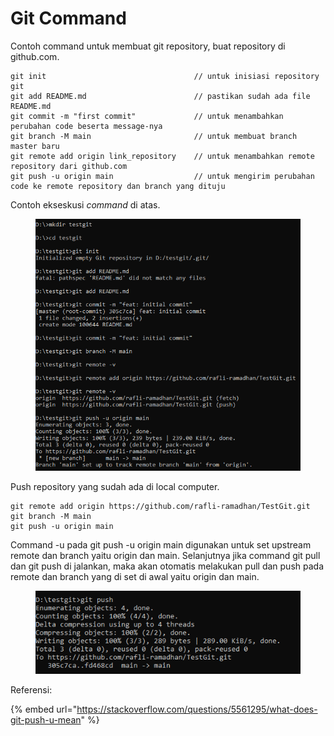 # Git Command

Contoh command untuk membuat git repository, buat repository di github.com.

```
git init                                 // untuk inisiasi repository git
git add README.md                        // pastikan sudah ada file README.md
git commit -m "first commit"             // untuk menambahkan perubahan code beserta message-nya
git branch -M main                       // untuk membuat branch master baru
git remote add origin link_repository    // untuk menambahkan remote repository dari github.com
git push -u origin main                  // untuk mengirim perubahan code ke remote repository dan branch yang dituju
```

Contoh ekseskusi _command_ di atas.

<figure><img src=".gitbook/assets/git.png" alt=""><figcaption></figcaption></figure>

Push repository yang sudah ada di local computer.

```
git remote add origin https://github.com/rafli-ramadhan/TestGit.git
git branch -M main
git push -u origin main
```

Command -u pada git push -u origin main digunakan untuk set upstream remote dan branch yaitu origin dan main. Selanjutnya jika command git pull dan git push di jalankan, maka akan otomatis melakukan pull dan push pada remote dan branch yang di set di awal yaitu origin dan main.

<figure><img src=".gitbook/assets/git (1).png" alt=""><figcaption></figcaption></figure>



Referensi:

{% embed url="https://stackoverflow.com/questions/5561295/what-does-git-push-u-mean" %}
